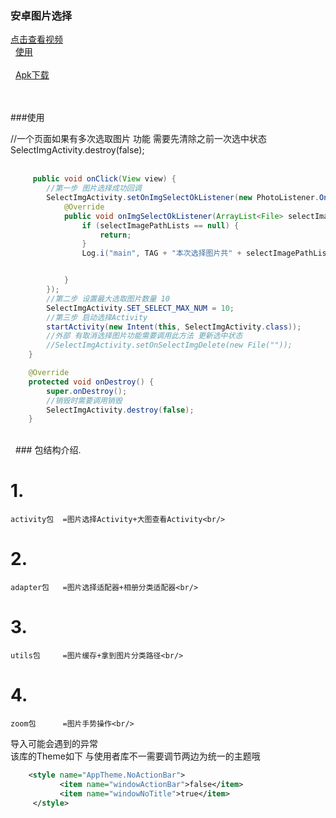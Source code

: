 ### 安卓图片选择

[点击查看视频](http://www.17sysj.com/video/lpds_11b08aa57785a)<br/> 
[使用](https://github.com/hubangmao/PhotoSelectLibrary/blob/master/app/src/main/java/com/hbm/hbm/MainActivity.java)<br/><br/> 
[Apk下载](http://download.csdn.net/download/guzuoi/9775531)<br/><br/> 

###使用

 //一个页面如果有多次选取图片 功能 需要先清除之前一次选中状态  SelectImgActivity.destroy(false);<br/> 
```java
     public void onClick(View view) {
        //第一步 图片选择成功回调
        SelectImgActivity.setOnImgSelectOkListener(new PhotoListener.OnImgSelectOkListener() {
            @Override
            public void onImgSelectOkListener(ArrayList<File> selectImagePathLists) {
                if (selectImagePathLists == null) {
                    return;
                }
                Log.i("main", TAG + "本次选择图片共" + selectImagePathLists.size() + "张");


            }
        });
        //第二步 设置最大选取图片数量 10
        SelectImgActivity.SET_SELECT_MAX_NUM = 10;
        //第三步 启动选择Activity
        startActivity(new Intent(this, SelectImgActivity.class));
        //外部 有取消选择图片功能需要调用此方法 更新选中状态
        //SelectImgActivity.setOnSelectImgDelete(new File(""));
    }

    @Override
    protected void onDestroy() {
        super.onDestroy();
        //销毁时需要调用销毁
        SelectImgActivity.destroy(false);
    }
```

<br/> 
    ### 包结构介绍.<br/>
   #  1.<br/>
    activity包  =图片选择Activity+大图查看Activity<br/>
   #  2.<br/>
    adapter包   =图片选择适配器+相册分类适配器<br/>
   #  3.<br/>
    utils包     =图片缓存+拿到图片分类路径<br/>
   #  4.<br/>
    zoom包      =图片手势操作<br/>


  导入可能会遇到的异常<br/>
    该库的Theme如下 与使用者库不一需要调节两边为统一的主题哦<br/>

 ```xml
     <style name="AppTheme.NoActionBar">
            <item name="windowActionBar">false</item>
            <item name="windowNoTitle">true</item>
      </style>
 ```



